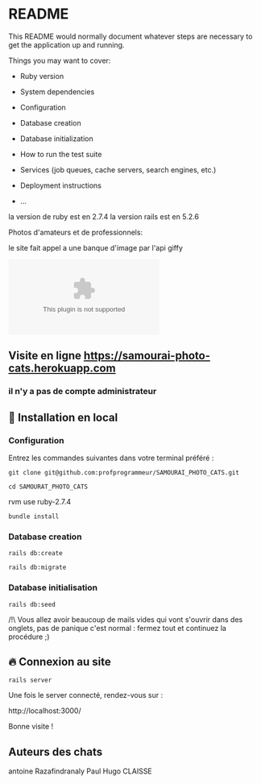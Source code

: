 # README

This README would normally document whatever steps are necessary to get the
application up and running.

Things you may want to cover:

* Ruby version

* System dependencies

* Configuration

* Database creation

* Database initialization

* How to run the test suite

* Services (job queues, cache servers, search engines, etc.)

* Deployment instructions

* ...


la version de ruby est en 2.7.4
la version rails est en 5.2.6


Photos d'amateurs et de professionnels:

le site fait appel a une banque d'image par l'api  giffy

![Image of site](https://https://giphy.com)

## Visite en ligne https://samourai-photo-cats.herokuapp.com

### il n'y a pas de compte administrateur


## :wrench: Installation en local

### Configuration
Entrez les commandes suivantes dans votre terminal préféré :

`git clone git@github.com:profprogrammeur/SAMOURAI_PHOTO_CATS.git`

`cd SAMOURAT_PHOTO_CATS`

rvm use ruby-2.7.4

`bundle install`

### Database creation

`rails db:create`

`rails db:migrate`

### Database initialisation

`rails db:seed`

/!\ Vous allez avoir beaucoup de mails vides qui vont s'ouvrir dans des onglets, pas de panique c'est normal : fermez tout et continuez la procédure ;)

## 🔥 Connexion au site

`rails server`

Une fois le server connecté, rendez-vous sur :

http://localhost:3000/




Bonne visite !

##  Auteurs des chats
antoine Razafindranaly
Paul 
Hugo CLAISSE
